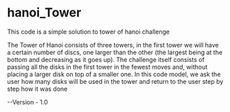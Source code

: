 # hanoi_Tower
This code is a simple solution to tower of hanoi challenge

The Tower of Hanoi consists of three towers, in the first tower we will have a certain number of discs, one larger than the other (the largest being at the bottom and decreasing as it goes up). 
The challenge itself consists of passing all the disks in the first tower in the fewest moves and, without placing a larger disk on top of a smaller one.
In this code model, we ask the user how many disks will be used in the tower and return to the user step by step how it was done

--Version - 1.0
